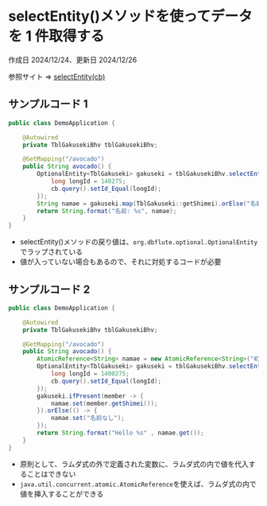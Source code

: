 # selectEntity()メソッドを使ってデータを 1 件取得する

作成日 2024/12/24、更新日 2024/12/26

参照サイト => [selectEntity(cb)](https://dbflute.seasar.org/ja/manual/function/ormapper/behavior/select/selectentity.html)

## サンプルコード 1

```java
public class DemoApplication {

    @Autowired
    private TblGakusekiBhv tblGakusekiBhv;

    @GetMapping("/avocado")
    public String avocado() {
        OptionalEntity<TblGakuseki> gakuseki = tblGakusekiBhv.selectEntity(cb -> {
            long longId = 140275;
            cb.query().setId_Equal(longId);
        });
        String namae = gakuseki.map(TblGakuseki::getShimei).orElse("名前なし");
        return String.format("名前: %s", namae);
    }
}
```

- selectEntity()メソッドの戻り値は、`org.dbflute.optional.OptionalEntity`でラップされている
- 値が入っていない場合もあるので、それに対処するコードが必要

## サンプルコード 2

```java
public class DemoApplication {

    @Autowired
    private TblGakusekiBhv tblGakusekiBhv;

    @GetMapping("/avocado")
    public String avocado() {
        AtomicReference<String> namae = new AtomicReference<String>("初期値");
        OptionalEntity<TblGakuseki> gakuseki = tblGakusekiBhv.selectEntity(cb -> {
            long longId = 1400275;
            cb.query().setId_Equal(longId);
        });
        gakuseki.ifPresent(member -> {
            namae.set(member.getShimei());
        }).orElse(() -> {
            namae.set("名前なし");
        });
        return String.format("Hello %s" , namae.get());
    }
}
```

- 原則として、ラムダ式の外で定義された変数に、ラムダ式の内で値を代入することはできない
- `java.util.concurrent.atomic.AtomicReference`を使えば、ラムダ式の内で値を挿入することができる
